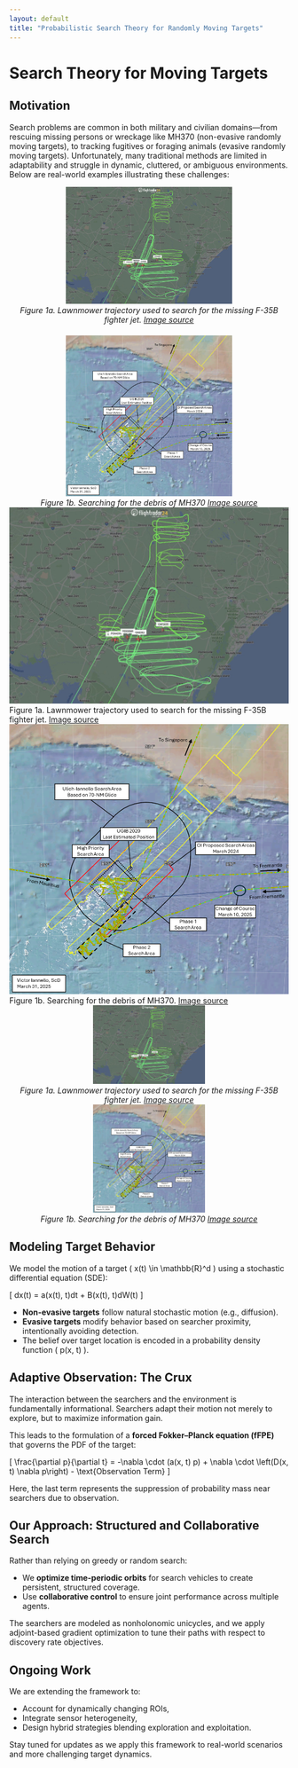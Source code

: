 ```yaml
---
layout: default
title: "Probabilistic Search Theory for Randomly Moving Targets"
---
```

# Search Theory for Moving Targets

## Motivation

Search problems are common in both military and civilian domains—from rescuing missing persons or wreckage like MH370 (non-evasive randomly moving targets), to tracking fugitives or foraging animals (evasive randomly moving targets). Unfortunately, many traditional methods are limited in adaptability and struggle in dynamic, cluttered, or ambiguous environments. Below are real-world examples illustrating these challenges:

<div style="display: flex; gap: 20px; justify-content: center; align-items: flex-start; flex-wrap: wrap;">
  <div style="text-align: center;">
    <img src="/assets/lawnmower.jpeg" width="300px" alt="Lawnmower trajectory"><br>
    <em>Figure 1a. Lawnmower trajectory used to search for the missing F-35B fighter jet. <a href="https://x.com/flightradar24/status/1703827299412455459?lang=en">Image source</a></em>
  </div>
  <div style="text-align: center;">
    <img src="/assets/image-9.png" width="300px" alt="Debris of MH370"><br>
    <em>Figure 1b. Searching for the debris of MH370 <a href="https://mh370.radiantphysics.com/2025/03/31/update-on-the-search-for-mh370/">Image source</a></em>
  </div>
</div>

<div class="image-pair">
  <div class="image-box">
    <img src="/assets/lawnmower.jpeg" alt="Lawnmower trajectory">
    <div class="caption">
      Figure 1a. Lawnmower trajectory used to search for the missing F-35B fighter jet.
      <a href="https://x.com/flightradar24/status/1703827299412455459?lang=en">Image source</a>
    </div>
  </div>
  <div class="image-box">
    <img src="/assets/image-9.png" alt="MH370 search">
    <div class="caption">
      Figure 1b. Searching for the debris of MH370.
      <a href="https://mh370.radiantphysics.com/2025/03/31/update-on-the-search-for-mh370/">Image source</a>
    </div>
  </div>
</div>


<center>
  <img src="/assets/lawnmower.jpeg" width="40%" alt="Lawnmower trajectory"><br>
  <em>Figure 1a. Lawnmower trajectory used to search for the missing F-35B fighter jet. <a href="https://x.com/flightradar24/status/1703827299412455459?lang=en">Image source</a></em>
</center>

<center>
  <img src="/assets/image-9.png" width="40%" alt="Debris of MH370"><br>
  <em>Figure 1b. Searching for the debris of MH370 <a href="https://mh370.radiantphysics.com/2025/03/31/update-on-the-search-for-mh370/">Image source</a></em>
</center>

## Modeling Target Behavior

We model the motion of a target \( x(t) \in \mathbb{R}^d \) using a stochastic differential equation (SDE):

\[
dx(t) = a(x(t), t)dt + B(x(t), t)dW(t)
\]

- **Non-evasive targets** follow natural stochastic motion (e.g., diffusion).
- **Evasive targets** modify behavior based on searcher proximity, intentionally avoiding detection.
- The belief over target location is encoded in a probability density function \( p(x, t) \).

## Adaptive Observation: The Crux

The interaction between the searchers and the environment is fundamentally informational. Searchers adapt their motion not merely to explore, but to maximize information gain.

This leads to the formulation of a **forced Fokker–Planck equation (fFPE)** that governs the PDF of the target:

\[
\frac{\partial p}{\partial t} = -\nabla \cdot (a(x, t) p) + \nabla \cdot \left(D(x, t) \nabla p\right) - \text{Observation Term}
\]

Here, the last term represents the suppression of probability mass near searchers due to observation.

## Our Approach: Structured and Collaborative Search

Rather than relying on greedy or random search:

- We **optimize time-periodic orbits** for search vehicles to create persistent, structured coverage.
- Use **collaborative control** to ensure joint performance across multiple agents.

The searchers are modeled as nonholonomic unicycles, and we apply adjoint-based gradient optimization to tune their paths with respect to discovery rate objectives.

## Ongoing Work

We are extending the framework to:
- Account for dynamically changing ROIs,
- Integrate sensor heterogeneity,
- Design hybrid strategies blending exploration and exploitation.

Stay tuned for updates as we apply this framework to real-world scenarios and more challenging target dynamics.
